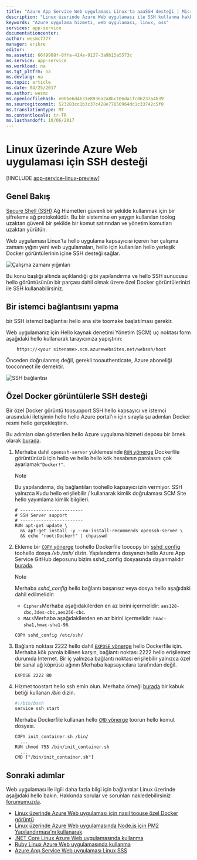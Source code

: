 ```yaml
---
title: "Azure App Service Web uygulaması Linux'ta aaaSSH desteği | Microsoft Docs"
description: "Linux üzerinde Azure Web uygulaması ile SSH kullanma hakkında bilgi edinin."
keywords: "Azure uygulama hizmeti, web uygulaması, linux, oss"
services: app-service
documentationcenter: 
author: wesmc7777
manager: erikre
editor: 
ms.assetid: 66f9988f-8ffa-414a-9137-3a9b15a5573c
ms.service: app-service
ms.workload: na
ms.tgt_pltfrm: na
ms.devlang: na
ms.topic: article
ms.date: 04/25/2017
ms.author: wesmc
ms.openlocfilehash: e00be6d4631e8936a2a8bc106da1fc06237a4b39
ms.sourcegitcommit: 523283cc1b3c37c428e77850964dc1c33742c5f0
ms.translationtype: MT
ms.contentlocale: tr-TR
ms.lasthandoff: 10/06/2017
---
```

# <a name="ssh-support-for-azure-web-app-on-linux"></a>Linux üzerinde Azure Web uygulaması için SSH desteği

[!INCLUDE [app-service-linux-preview](../../includes/app-service-linux-preview.md)]

## <a name="overview"></a>Genel Bakış

[Secure Shell (SSH)](https://en.wikipedia.org/wiki/Secure_Shell) Ağ Hizmetleri güvenli bir şekilde kullanmak için bir şifreleme ağ protokolüdür. Bu bir sistemine en yaygın kullanılan toolog uzaktan güvenli bir şekilde bir komut satırından ve yönetim komutları uzaktan yürütün.

Web uygulaması Linux'ta hello uygulama kapsayıcısı içeren her çalışma zamanı yığını yeni web uygulamaları, hello için kullanılan hello yerleşik Docker görüntülerinin içine SSH desteği sağlar. 

![Çalışma zamanı yığınları](./media/app-service-linux-ssh-support/app-service-linux-runtime-stack.png)

Bu konu başlığı altında açıklandığı gibi yapılandırma ve hello SSH sunucusu hello görüntüsünün bir parçası dahil olmak üzere özel Docker görüntülerinizi ile SSH kullanabilirsiniz.



## <a name="making-a-client-connection"></a>Bir istemci bağlantısını yapma

bir SSH istemci bağlantısı hello ana site toomake başlatılması gerekir. 

Web uygulamanız için Hello kaynak denetimi Yönetim (SCM) uç noktası form aşağıdaki hello kullanarak tarayıcınıza yapıştırın:

        https://<your sitename>.scm.azurewebsites.net/webssh/host

Önceden doğrulanmış değil, gerekli tooauthenticate, Azure aboneliği tooconnect ile demektir.

![SSH bağlantısı](./media/app-service-linux-ssh-support/app-service-linux-ssh-connection.png)


## <a name="ssh-support-with-custom-docker-images"></a>Özel Docker görüntülerle SSH desteği

Bir özel Docker görüntü toosupport SSH hello kapsayıcı ve istemci arasındaki iletişimin hello hello Azure portal'ın için sırayla şu adımları Docker resmi hello gerçekleştirin. 

Bu adımları olan gösterilen hello Azure uygulama hizmeti deposu bir örnek olarak [burada](https://github.com/Azure-App-Service/node/blob/master/6.9.3/).

1. Merhaba dahil `openssh-server` yüklemesinde [ `RUN` yönerge](https://docs.docker.com/engine/reference/builder/#run) Dockerfile görüntünüzü için hello ve hello hello kök hesabının parolasını çok ayarlamak`"Docker!"`. 

    > [!NOTE] 
    > Bu yapılandırma, dış bağlantıları toohello kapsayıcı izin vermiyor. SSH yalnızca Kudu hello erişilebilir / kullanarak kimlik doğrulaması SCM Site hello yayımlama kimlik bilgileri.

    ```docker
    # ------------------------
    # SSH Server support
    # ------------------------
    RUN apt-get update \ 
      && apt-get install -y --no-install-recommends openssh-server \
      && echo "root:Docker!" | chpasswd
    ``` 

2. Ekleme bir [ `COPY` yönerge](https://docs.docker.com/engine/reference/builder/#copy) toohello Dockerfile toocopy bir [sshd_config](http://man.openbsd.org/sshd_config) toohello dosya */vb./ssh/* dizin. Yapılandırma dosyanızı hello Azure App Service GitHub deposunu bizim sshd_config dosyasında dayanmalıdır [burada](https://github.com/Azure-App-Service/node/blob/master/6.11/sshd_config).

    > [!NOTE] 
    > Merhaba *sshd_config* hello bağlantı başarısız veya dosya hello aşağıdaki dahil edilmelidir: 
    > * `Ciphers`Merhaba aşağıdakilerden en az birini içermelidir: `aes128-cbc,3des-cbc,aes256-cbc`.
    > * `MACs`Merhaba aşağıdakilerden en az birini içermelidir: `hmac-sha1,hmac-sha1-96`.

    ```docker
    COPY sshd_config /etc/ssh/
    ```


3. Bağlantı noktası 2222 hello dahil [ `EXPOSE` yönerge](https://docs.docker.com/engine/reference/builder/#expose) hello Dockerfile için. Merhaba kök parola bilinen karşın, bağlantı noktası 2222 hello erişilemez durumda Internet. Bir iç yalnızca bağlantı noktası erişilebilir yalnızca özel bir sanal ağ köprüsü ağının Merhaba kapsayıcılara tarafından değil.

    ```docker
    EXPOSE 2222 80
    ```

4. Hizmet toostart hello ssh emin olun. Merhaba örneği [burada](https://github.com/Azure-App-Service/node/blob/master/6.9.3/startup/init_container.sh) bir kabuk betiği kullanan */bin* dizin.

    ```bash
    #!/bin/bash
    service ssh start
    ```

    Merhaba Dockerfile kullanan hello [ `CMD` yönerge](https://docs.docker.com/engine/reference/builder/#cmd) toorun hello komut dosyası.

    ```docker
    COPY init_container.sh /bin/
      ...
    RUN chmod 755 /bin/init_container.sh 
      ...       
    CMD ["/bin/init_container.sh"]
    ```



## <a name="next-steps"></a>Sonraki adımlar
Web uygulaması ile ilgili daha fazla bilgi için bağlantılar Linux üzerinde aşağıdaki hello bakın. Hakkında sorular ve sorunları nakledebilirsiniz [forumumuzda](https://social.msdn.microsoft.com/forums/azure/home?forum=windowsazurewebsitespreview).

* [Linux üzerinde Azure Web uygulaması için nasıl toouse özel Docker görüntü](app-service-linux-using-custom-docker-image.md)
* [Linux üzerinde Azure Web uygulamasında Node.js için PM2 Yapılandırması'nı kullanarak](app-service-linux-using-nodejs-pm2.md)
* [.NET Core Linux Azure Web uygulamasında kullanma](app-service-linux-using-dotnetcore.md)
* [Ruby Linux Azure Web uygulamasında kullanma](app-service-linux-ruby-get-started.md)
* [Azure App Service Web uygulaması Linux SSS](app-service-linux-faq.md)

